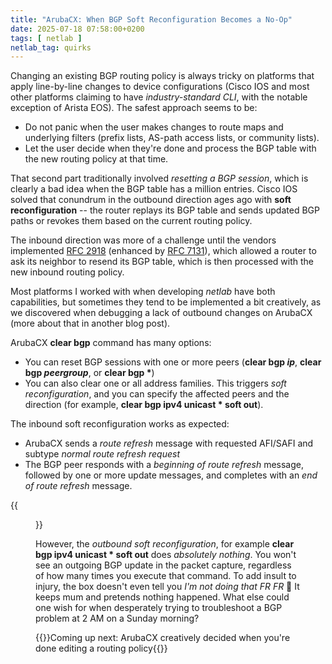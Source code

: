 ```yaml
---
title: "ArubaCX: When BGP Soft Reconfiguration Becomes a No-Op"
date: 2025-07-18 07:58:00+0200
tags: [ netlab ]
netlab_tag: quirks
---
```

Changing an existing BGP routing policy is always tricky on platforms that apply line-by-line changes to device configurations (Cisco IOS and most other platforms claiming to have *industry-standard CLI*, with the notable exception of Arista EOS). The safest approach seems to be:

* Do not panic when the user makes changes to route maps and underlying filters (prefix lists, AS-path access lists, or community lists).
* Let the user decide when they're done and process the BGP table with the new routing policy at that time.
<!--more-->
That second part traditionally involved *resetting a BGP session*, which is clearly a bad idea when the BGP table has a million entries. Cisco IOS solved that conundrum in the outbound direction ages ago with **soft reconfiguration** -- the router replays its BGP table and sends updated BGP paths or revokes them based on the current routing policy.

The inbound direction was more of a challenge until the vendors implemented [RFC 2918](https://datatracker.ietf.org/doc/html/rfc2918) (enhanced by [RFC 7131](https://datatracker.ietf.org/doc/html/rfc7313)), which allowed a router to ask its neighbor to resend its BGP table, which is then processed with the new inbound routing policy.

Most platforms I worked with when developing _netlab_ have both capabilities, but sometimes they tend to be implemented a bit creatively, as we discovered when debugging a lack of outbound changes on ArubaCX (more about that in another blog post).

ArubaCX **clear bgp** command has many options:

* You can reset BGP sessions with one or more peers (**clear bgp _ip_**, **clear bgp _peergroup_**, or **clear bgp \***)
* You can also clear one or all address families. This triggers *soft reconfiguration*, and you can specify the affected peers and the direction (for example, **clear bgp ipv4 unicast \* soft out**).

The inbound soft reconfiguration works as expected:

* ArubaCX sends a *route refresh* message with requested AFI/SAFI and subtype *normal route refresh request*
* The BGP peer responds with a *beginning of route refresh* message, followed by one or more update messages, and completes with an *end of route refresh* message.

{{<figure src="/2025/07/aruba-bgp-route-refresh.jpg" caption="Wireshark capture of BGP messages between ArubaCX and FRRouting">}}

However, the *outbound soft reconfiguration*, for example **clear bgp ipv4 unicast \* soft out** does *absolutely nothing*. You won't see an outgoing BGP update in the packet capture, regardless of how many times you execute that command. To add insult to injury, the box doesn't even tell you *I'm not doing that FR FR* 🤪 It keeps mum and pretends nothing happened. What else could one wish for when desperately trying to troubleshoot a BGP problem at 2 AM on a Sunday morning?

{{<next-in-series page="/posts/2025/08/aruba-bgp-route-map.md">}}Coming up next: ArubaCX creatively decided when you're done editing a routing policy{{</next-in-series>}}
